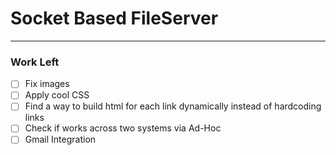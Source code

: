 # Socket Based FileServer 

---

### Work Left 

- [ ] Fix images
- [ ] Apply cool CSS
- [ ] Find a way to build html for each link dynamically instead of hardcoding links
- [ ] Check if works across two systems via Ad-Hoc
- [ ] Gmail Integration